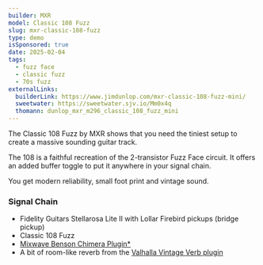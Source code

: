 ```yaml
---
builder: MXR
model: Classic 108 Fuzz
slug: mxr-classic-108-fuzz
type: demo
isSponsored: true
date: 2025-02-04
tags:
  - fuzz face
  - classic fuzz
  - 70s fuzz
externalLinks:
  builderLink: https://www.jimdunlop.com/mxr-classic-108-fuzz-mini/
  sweetwater: https://sweetwater.sjv.io/Mm0x4q
  thomann: dunlop_mxr_m296_classic_108_fuzz_mini
---
```


The Classic 108 Fuzz by MXR shows that you need the tiniest setup to create a massive sounding guitar track.

The 108 is a faithful recreation of the 2-transistor Fuzz Face circuit. It offers an added buffer toggle to put it anywhere in your signal chain.

You get modern reliability, small foot print and vintage sound.

### Signal Chain

- Fidelity Guitars Stellarosa Lite II with Lollar Firebird pickups (bridge pickup)
- Classic 108 Fuzz
- [Mixwave Benson Chimera Plugin\*](https://sweetwater.sjv.io/B0N2PL)
- A bit of room-like reverb from the [Valhalla Vintage Verb plugin](https://valhalladsp.com/shop/reverb/valhalla-vintage-verb/)
